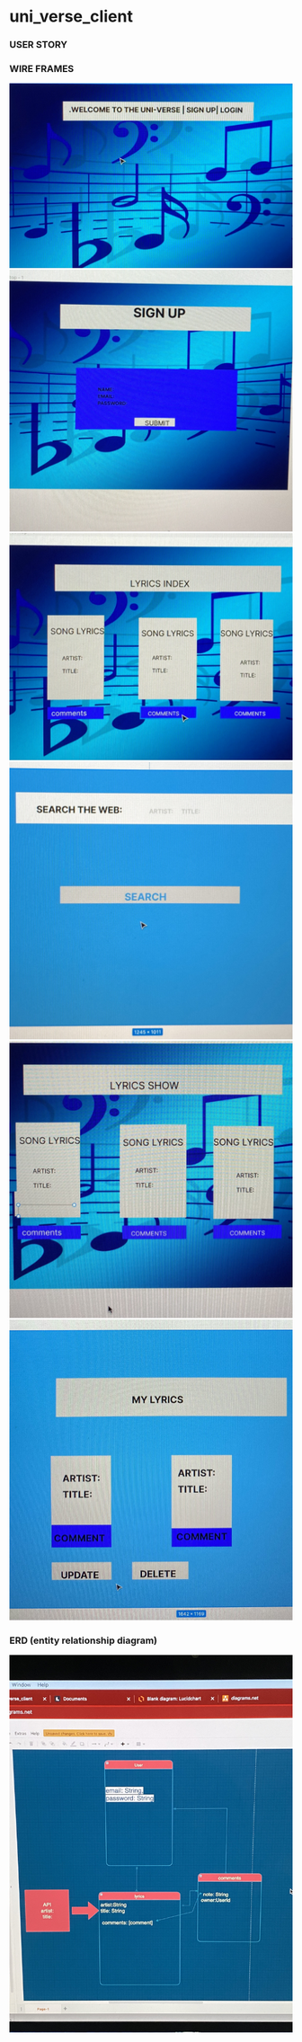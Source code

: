 # uni_verse_client
### USER STORY




### WIRE FRAMES

![](IMG-0706.jpg)
![](IMG-0705.jpg)
![](IMG-0704.jpg)
![](IMG-0708.jpg)
![](IMG-0710.jpg)
![](IMG-0711.jpg)

### ERD (entity relationship diagram)
![](IMG-0712.jpg)



